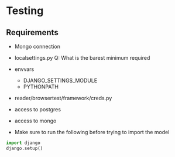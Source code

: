 # Testing

## Requirements

* Mongo connection
* localsettings.py
  Q: What is the barest minimum required
* envvars
  - DJANGO_SETTINGS_MODULE
  - PYTHONPATH
* reader/browsertest/framework/creds.py
* access to postgres
* access to mongo

* Make sure to run the following before trying to import the model

```python
import django
django.setup()
```